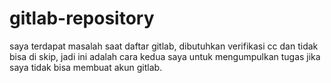 # gitlab-repository
saya terdapat masalah saat daftar gitlab, dibutuhkan verifikasi cc dan tidak bisa di skip, jadi ini adalah cara kedua saya untuk mengumpulkan tugas jika saya tidak bisa membuat akun gitlab.
